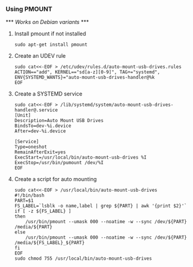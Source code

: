 ### Using PMOUNT  
*** *Works on Debian variants* ***

1. Install pmount if not installed 

   `sudo apt-get install pmount`
2. Create an UDEV rule
   ```
   sudo cat<<-EOF > /etc/udev/rules.d/auto-mount-usb-drives.rules 
   ACTION=="add", KERNEL=="sd[a-z][0-9]", TAG+="systemd", ENV{SYSTEMD_WANTS}="auto-mount-usb-drives-handler@%k
   EOF
   ```
3. Create a SYSTEMD service
   ```
   sudo cat<<-EOF > /lib/systemd/system/auto-mount-usb-drives-handler@.service
   [Unit]
   Description=Auto Mount USB Drives
   BindsTo=dev-%i.device
   After=dev-%i.device

   [Service]
   Type=oneshot
   RemainAfterExit=yes
   ExecStart=/usr/local/bin/auto-mount-usb-drives %I
   ExecStop=/usr/bin/pumount /dev/%I
   EOF
   ```
4. Create a script for auto mounting
   ```
   sudo cat<<-EOF > /usr/local/bin/auto-mount-usb-drives
   #!/bin/bash
   PART=$1
   FS_LABEL=`lsblk -o name,label | grep ${PART} | awk '{print $2}'`
   if [ -z ${FS_LABEL} ]
   then
       /usr/bin/pmount --umask 000 --noatime -w --sync /dev/${PART} /media/${PART}
   else
       /usr/bin/pmount --umask 000 --noatime -w --sync /dev/${PART} /media/${FS_LABEL}_${PART}
   fi
   EOF
   sudo chmod 755 /usr/local/bin/auto-mount-usb-drives
   ```
